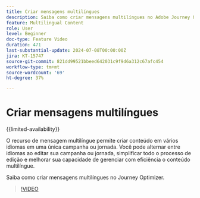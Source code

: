 ```yaml
---
title: Criar mensagens multilíngues
description: Saiba como criar mensagens multilíngues no Adobe Journey Optimizer.
feature: Multilingual Content
role: User
level: Beginner
doc-type: Feature Video
duration: 471
last-substantial-update: 2024-07-08T00:00:00Z
jira: KT-15747
source-git-commit: 821dd99521bbeed642031c9f9d6a312c67afc454
workflow-type: tm+mt
source-wordcount: '69'
ht-degree: 37%

---
```



# Criar mensagens multilíngues

{{limited-availability}}

O recurso de mensagem multilíngue permite criar conteúdo em vários idiomas em uma única campanha ou jornada. Você pode alternar entre idiomas ao editar sua campanha ou jornada, simplificar todo o processo de edição e melhorar sua capacidade de gerenciar com eficiência o conteúdo multilíngue.

Saiba como criar mensagens multilíngues no Journey Optimizer.

>[!VIDEO](https://video.tv.adobe.com/v/3430921/?learn=on)
